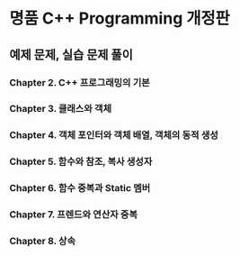 # 명품 C++ Programming 개정판

## 예제 문제, 실습 문제 풀이

### Chapter 2. C++ 프로그래밍의 기본


### Chapter 3. 클래스와 객체


### Chapter 4. 객체 포인터와 객체 배열, 객체의 동적 생성


### Chapter 5. 함수와 참조, 복사 생성자


### Chapter 6. 함수 중복과 Static 멤버


### Chapter 7. 프렌드와 연산자 중복


### Chapter 8. 상속

